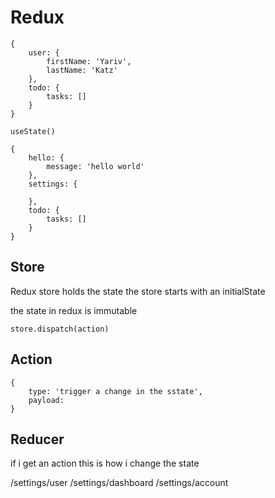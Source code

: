 # Redux

```
{
	user: {
		firstName: 'Yariv',
		lastName: 'Katz'
	},
	todo: {
		tasks: []
	}	
}
```

```
useState()
```

```
{
	hello: {
		message: 'hello world'
	},
	settings: {
		
	},
	todo: {
		tasks: []
	}
}
```

## Store

Redux store holds the state
the store starts with an initialState

the state in redux is immutable

```
store.dispatch(action)
```

## Action

```
{
	type: 'trigger a change in the sstate',
	payload: 
}
```

## Reducer

if i get an action this is how i change the state


/settings/user
/settings/dashboard
/settings/account